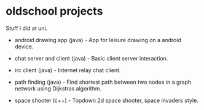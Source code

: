 # oldschool projects

Stuff I did at uni.

- android drawing app (java)	- App for leisure drawing on a android device.

- chat server and client (java)	- Basic client server interaction.

- irc client (java)	- Internet relay chat client.

- path finding (java) - Find shortest path between two nodes in a graph network using Dijkstras algorithm.

- space shooter (c++) - Topdown 2d space shooter, space invaders style.
